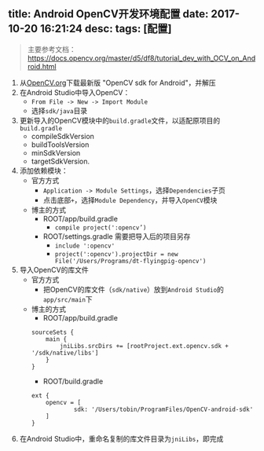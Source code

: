 title: Android OpenCV开发环境配置
date: 2017-10-20 16:21:24
desc: 
tags: [配置] 
---

> 主要参考文档：https://docs.opencv.org/master/d5/df8/tutorial_dev_with_OCV_on_Android.html

1. 从[OpenCV.org](OpenCV.org)下载最新版 "OpenCV sdk for Android"，并解压
2. 在Android Studio中导入OpenCV：
    * `From File -> New -> Import Module`
    * 选择`sdk/java`目录
3. 更新导入的OpenCV模块中的`build.gradle`文件，以适配原项目的`build.gradle` 
    * compileSdkVersion 
    * buildToolsVersion 
    * minSdkVersion
    * targetSdkVersion.
4. 添加依赖模块：
    * 官方方式
        * `Application -> Module Settings`，选择`Dependencies`子页
        * 点击底部`+`，选择`Module Dependency`，并导入`OpenCV`模块
    * 博主的方式
        * ROOT/app/build.gradle
            * `compile project(':opencv’)`
        * ROOT/settings.gradle 需要把导入后的项目另存
            * `include ':opencv'`
            * `project(':opencv').projectDir = new File('/Users/Programs/dt-flyingpig-opencv')`
5. 导入OpenCV的库文件
    * 官方方式
        * 把OpenCV的库文件（`sdk/native`）放到`Android Studio`的`app/src/main`下
    * 博主的方式
        * ROOT/app/build.gradle
        ```
        sourceSets {
            main {
                jniLibs.srcDirs += [rootProject.ext.opencv.sdk + '/sdk/native/libs']
            }
        }
        ```
        * ROOT/build.gradle
        ```
        ext {
            opencv = [
                    sdk: '/Users/tobin/ProgramFiles/OpenCV-android-sdk'
            ]
        }
        ```
6. 在Android Studio中，重命名复制的库文件目录为`jniLibs`，即完成